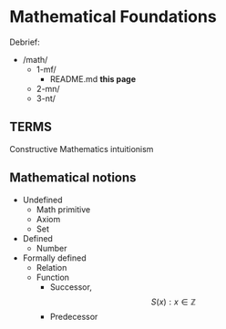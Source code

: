 # Mathematical Foundations


Debrief:
* /math/
  * 1-mf/
    * README.md **this page**
  * 2-mn/
  * 3-nt/


## TERMS

Constructive Mathematics
intuitionism

## Mathematical notions

* Undefined
  - Math primitive
  - Axiom
  - Set
* Defined
  - Number
* Formally defined
  - Relation
  - Function
    - Successor, $$S(x): x \in \mathbb{Z}$$
    - Predecessor
